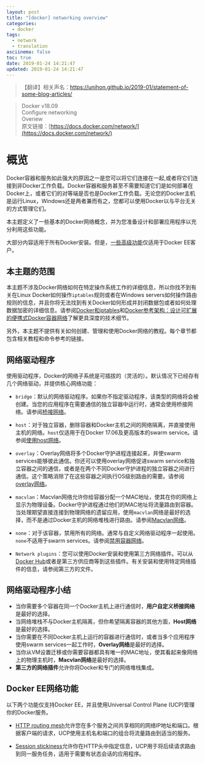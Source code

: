 ```yaml
---
layout: post
title: "[docker] networking overview"
categories:
  - docker
tags:
  - network
  - translation
asciinema: false
toc: true
date: 2019-01-24 14:21:47
updated: 2019-01-24 14:21:47
---
```


> 【翻译】相关声名：[https://unihon.github.io/2019-01/statement-of-some-blog-articles/ ](https://unihon.github.io/2019-01/statement-of-some-blog-articles/)

<!-- more -->

> Docker v18.09  
> Configure networking  
> Overiew  
> 原文链接：[https://docs.docker.com/network/](https://docs.docker.com/network/)

# 概览

Docker容器和服务如此强大的原因之一是您可以将它们连接在一起,或者将它们连接到非Docker工作负载。Docker容器和服务甚至不需要知道它们是如何部署在Docker上，或者它们的对等端是否也是Docker工作负载。无论您的Docker主机是运行Linux，Windows还是两者兼而有之，您都可以使用Docker以与平台无关的方式管理它们。

本主题定义了一些基本的Docker网络概念，并为您准备设计和部署应用程序以充分利用这些功能。

大部分内容适用于所有Docker安装。但是，[一些高级功能](https://docs.docker.com/network/#docker-ee-networking-features)仅适用于Docker EE客户。

## 本主题的范围

本主题不涉及Docker网络如何在特定操作系统工作的详细信息，所以你找不到有关在Linux Docker如何操作`iptables`规则或者在Windows servers如何操作路由规则的信息，并且你将无法找到有关Docker如何形成并封闭数据包或者如何处理数据加密的详细信息。请参阅[Docker和iptables](https://docs.docker.com/network/iptables/)和[Docker参考架构：设计可扩展的便携式Docker容器网络](http://success.docker.com/article/networking)了解更具深度的技术细节。

另外，本主题不提供有关如何创建、管理和使用Docker网络的教程。每个章节都包含相关教程和命令参考的链接。

## 网络驱动程序

使用驱动程序，Docker的网络子系统是可插拔的（灵活的）。默认情况下已经存有几个网络驱动，并提供核心网络功能：

- `bridge`：默认的网络驱动程序。如果你不指定驱动程序，该类型的网络将会被创建。当您的应用程序在需要通信的独立容器中运行时，通常会使用桥接网络。请参阅[桥接网络](https://docs.docker.com/network/bridge/)。

- `host`：对于独立容器，删除容器和Docker主机之间的网络隔离，并直接使用主机的网络。`host`仅适用于在Docker 17.06及更高版本的swarm service。请参阅[使用host网络](https://docs.docker.com/network/host/)。

- `overlay`：Overlay网络将多个Docker守护进程连接起来，并使swarm services能够彼此通信。你还可以使用overlay网络促进swarm service和独立容器之间的通信，或者是在两个不同Docker守护进程的独立容器之间进行通信。这个策略消除了在这些容器之间执行OS级别路由的需要。请参阅[overlay网络](https://docs.docker.com/network/overlay/)。

- `macvlan`：Macvlan网络允许你给容器分配一个MAC地址，使其在你的网络上显示为物理设备。Docker守护进程通过他们的MAC地址将流量路由到容器。当处理期望直接连接到物理网络的遗留应用，使用`macvlan`网络是最好的选择，而不是通过Docker主机的网络堆栈进行路由。请参阅[Macvlan网络](https://docs.docker.com/network/macvlan/)。

- `none`：对于该容器，禁用所有的网络。通常与自定义网络驱动程序一起使用。`none`不适用于swarm services。请参阅[禁用容器网络](https://docs.docker.com/network/none/)。

- `Network plugins`：您可以使用Docker安装和使用第三方网络插件。可以从[Docker Hub](https://hub.docker.com/search?category=network&q=&type=plugin)或者是第三方供应商等到这些插件。有关安装和使用特定网络插件的信息，请参阅第三方的文件。

## 网络驱动程序小结

- 当你需要多个容器在同一个Docker主机上进行通信时，**用户自定义桥接网络**是最好的选择。
- 当网络堆栈不与Docker主机隔离，但你希望隔离容器的其他方面，**Host网络**是最好的选择。
- 当你需要在不同Docker主机上运行的容器进行通信时，或者当多个应用程序使用swarm services一起工作时，**Overlay网络**是最好的选择。
- 当你从VM设置迁移或你需要容器都具有唯一的MAC地址，使其看起来像网络上的物理主机时，**Macvlan网络**是最好的选择。
- **第三方的网络插件**允许你将Docker和专门的网络堆栈集成。

## Docker EE网络功能

以下两个功能仅支持Docker EE，并且使用Universal Control Plane (UCP)管理你的Docker服务。

- [HTTP routing mesh](https://docs.docker.com/datacenter/ucp/2.2/guides/admin/configure/use-domain-names-to-access-services/)允许您在多个服务之间共享相同的网络IP地址和端口。根据客户端的请求，UCP使用主机名和端口的组合将流量路由到适当的服务。

- [Session stickiness](https://docs.docker.com/datacenter/ucp/2.2/guides/user/services/use-domain-names-to-access-services/#sticky-sessions)允许你在HTTP头中指定信息，UCP用于将后续请求路由到同一服务任务，适用于需要有状态会话的应用程序。
